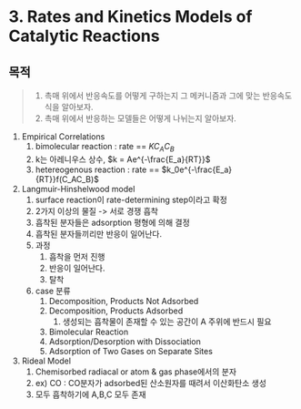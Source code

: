 # 3. Rates and Kinetics Models of Catalytic Reactions

## 목적

> 1. 촉매 위에서 반응속도를 어떻게 구하는지 그 메커니즘과 그에 맞는 반응속도식을 알아보자.
> 2. 촉매 위에서 반응하는 모델들은 어떻게 나뉘는지 알아보자.

1. Empirical Correlations
   1. bimolecular reaction : rate == $KC_AC_B$ 
   2. k는 아레니우스 상수, $k = Ae^{-\frac{E_a}{RT}}$
   3. hetereogenous reaction : rate == $k_0e^{-\frac{E_a}{RT}}f(C_AC_B)$
2. Langmuir-Hinshelwood model
   1. surface reaction이 rate-determining step이라고 확정
   2. 2가지 이상의 물질 -> 서로 경쟁 흡착
   3. 흡착된 분자들은 adsorption 평형에 의해 결정
   4. 흡착된 분자들끼리만 반응이 일어난다.
   5. 과정
      1. 흡착을 먼저 진행
      2. 반응이 일어난다.
      3. 탈착
   6. case 분류
      1. Decomposition, Products Not Adsorbed
      2. Decomposition, Products Adsorbed
         1. 생성되는 흡착물이 존재할 수 있는 공간이 A 주위에 반드시 필요
      3. Bimolecular Reaction
      4. Adsorption/Desorption with Dissociation
      5. Adsorption of Two Gases on Separate Sites
3. Rideal Model
   1. Chemisorbed radiacal or atom & gas phase에서의 분자
   2. ex) CO : CO분자가 adsorbed된 산소원자를 때려서 이산화탄소 생성
   3. 모두 흡착하기에 A,B,C 모두 존재